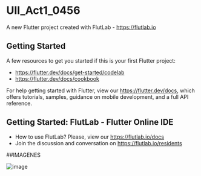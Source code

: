 # UII_Act1_0456

A new Flutter project created with FlutLab - https://flutlab.io

## Getting Started

A few resources to get you started if this is your first Flutter project:

- https://flutter.dev/docs/get-started/codelab
- https://flutter.dev/docs/cookbook

For help getting started with Flutter, view our
https://flutter.dev/docs, which offers tutorials,
samples, guidance on mobile development, and a full API reference.

## Getting Started: FlutLab - Flutter Online IDE

- How to use FlutLab? Please, view our https://flutlab.io/docs
- Join the discussion and conversation on https://flutlab.io/residents

##IMAGENES

![image](https://github.com/LBrandonC06/UII_Act1_0456/assets/143548973/e47eef37-b4c4-4a68-86dd-774fc3446c9e)


